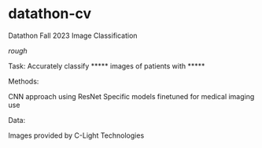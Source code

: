 # datathon-cv
Datathon Fall 2023 Image Classification

*rough*

Task:
Accurately classify ***** images of patients with *****

Methods:

CNN approach using ResNet
Specific models finetuned for medical imaging use

Data:

Images provided by C-Light Technologies
